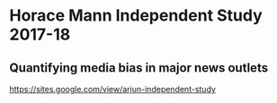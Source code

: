 # Horace Mann Independent Study 2017-18

## Quantifying media bias in major news outlets

https://sites.google.com/view/arjun-independent-study
